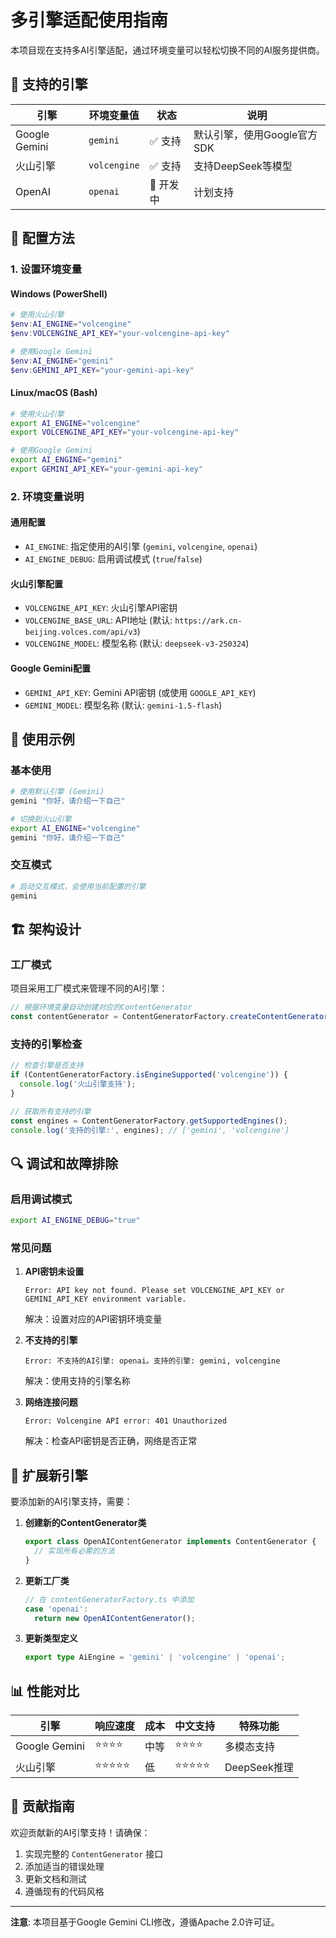 # 多引擎适配使用指南

本项目现在支持多AI引擎适配，通过环境变量可以轻松切换不同的AI服务提供商。

## 🚀 支持的引擎

| 引擎 | 环境变量值 | 状态 | 说明 |
|------|------------|------|------|
| Google Gemini | `gemini` | ✅ 支持 | 默认引擎，使用Google官方SDK |
| 火山引擎 | `volcengine` | ✅ 支持 | 支持DeepSeek等模型 |
| OpenAI | `openai` | 🚧 开发中 | 计划支持 |

## 🔧 配置方法

### 1. 设置环境变量

#### Windows (PowerShell)
```powershell
# 使用火山引擎
$env:AI_ENGINE="volcengine"
$env:VOLCENGINE_API_KEY="your-volcengine-api-key"

# 使用Google Gemini
$env:AI_ENGINE="gemini"
$env:GEMINI_API_KEY="your-gemini-api-key"
```

#### Linux/macOS (Bash)
```bash
# 使用火山引擎
export AI_ENGINE="volcengine"
export VOLCENGINE_API_KEY="your-volcengine-api-key"

# 使用Google Gemini
export AI_ENGINE="gemini"
export GEMINI_API_KEY="your-gemini-api-key"
```

### 2. 环境变量说明

#### 通用配置
- `AI_ENGINE`: 指定使用的AI引擎 (`gemini`, `volcengine`, `openai`)
- `AI_ENGINE_DEBUG`: 启用调试模式 (`true`/`false`)

#### 火山引擎配置
- `VOLCENGINE_API_KEY`: 火山引擎API密钥
- `VOLCENGINE_BASE_URL`: API地址 (默认: `https://ark.cn-beijing.volces.com/api/v3`)
- `VOLCENGINE_MODEL`: 模型名称 (默认: `deepseek-v3-250324`)

#### Google Gemini配置
- `GEMINI_API_KEY`: Gemini API密钥 (或使用 `GOOGLE_API_KEY`)
- `GEMINI_MODEL`: 模型名称 (默认: `gemini-1.5-flash`)

## 📝 使用示例

### 基本使用
```bash
# 使用默认引擎 (Gemini)
gemini "你好，请介绍一下自己"

# 切换到火山引擎
export AI_ENGINE="volcengine"
gemini "你好，请介绍一下自己"
```

### 交互模式
```bash
# 启动交互模式，会使用当前配置的引擎
gemini
```

## 🏗️ 架构设计

### 工厂模式
项目采用工厂模式来管理不同的AI引擎：

```typescript
// 根据环境变量自动创建对应的ContentGenerator
const contentGenerator = ContentGeneratorFactory.createContentGenerator();
```

### 支持的引擎检查
```typescript
// 检查引擎是否支持
if (ContentGeneratorFactory.isEngineSupported('volcengine')) {
  console.log('火山引擎支持');
}

// 获取所有支持的引擎
const engines = ContentGeneratorFactory.getSupportedEngines();
console.log('支持的引擎:', engines); // ['gemini', 'volcengine']
```

## 🔍 调试和故障排除

### 启用调试模式
```bash
export AI_ENGINE_DEBUG="true"
```

### 常见问题

1. **API密钥未设置**
   ```
   Error: API key not found. Please set VOLCENGINE_API_KEY or GEMINI_API_KEY environment variable.
   ```
   解决：设置对应的API密钥环境变量

2. **不支持的引擎**
   ```
   Error: 不支持的AI引擎: openai。支持的引擎: gemini, volcengine
   ```
   解决：使用支持的引擎名称

3. **网络连接问题**
   ```
   Error: Volcengine API error: 401 Unauthorized
   ```
   解决：检查API密钥是否正确，网络是否正常

## 🚀 扩展新引擎

要添加新的AI引擎支持，需要：

1. **创建新的ContentGenerator类**
   ```typescript
   export class OpenAIContentGenerator implements ContentGenerator {
     // 实现所有必需的方法
   }
   ```

2. **更新工厂类**
   ```typescript
   // 在 contentGeneratorFactory.ts 中添加
   case 'openai':
     return new OpenAIContentGenerator();
   ```

3. **更新类型定义**
   ```typescript
   export type AiEngine = 'gemini' | 'volcengine' | 'openai';
   ```

## 📊 性能对比

| 引擎 | 响应速度 | 成本 | 中文支持 | 特殊功能 |
|------|----------|------|----------|----------|
| Google Gemini | ⭐⭐⭐⭐ | 中等 | ⭐⭐⭐⭐ | 多模态支持 |
| 火山引擎 | ⭐⭐⭐⭐⭐ | 低 | ⭐⭐⭐⭐⭐ | DeepSeek推理 |

## 🤝 贡献指南

欢迎贡献新的AI引擎支持！请确保：

1. 实现完整的 `ContentGenerator` 接口
2. 添加适当的错误处理
3. 更新文档和测试
4. 遵循现有的代码风格

---

**注意**: 本项目基于Google Gemini CLI修改，遵循Apache 2.0许可证。

